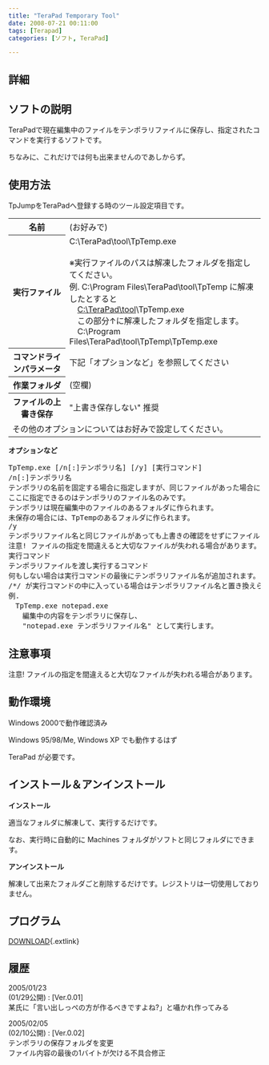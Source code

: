 ```yaml
---
title: "TeraPad Temporary Tool"
date: 2008-07-21 00:11:00
tags: [Terapad]
categories: [ソフト, TeraPad]

---
```


## 詳細

## ソフトの説明

TeraPadで現在編集中のファイルをテンポラリファイルに保存し、指定されたコマンドを実行するソフトです。
	  
ちなみに、これだけでは何も出来ませんのであしからず。 

## 使用方法

TpJumpをTeraPadへ登録する時のツール設定項目です。 

<table summary="設定項目"><tr>
<th>
名前
</th>
<td>
(お好みで)
</td>
</tr>
<tr>
<th>
実行ファイル
</th>
<td>
C:\TeraPad\tool\TpTemp.exe<br /><br /> ※実行ファイルのパスは解凍したフォルダを指定してください。<br /> 例. C:\Program Files\TeraPad\tool\TpTemp に解凍したとすると<br /> 　<span style="text-decoration: underline">C:\TeraPad\tool</span>\TpTemp.exe<br /> 　この部分↑に解凍したフォルダを指定します。<br /> 　C:\Program Files\TeraPad\tool\TpTemp\TpTemp.exe<br />
</td>
</tr>
<tr>
<th>
コマンドラインパラメータ
</th>
<td>
下記「オプションなど」を参照してください
</td>
</tr>
<tr>
<th>
作業フォルダ
</th>
<td>
(空欄)
</td>
</tr>
<tr>
<th>
ファイルの上書き保存
</th>
<td>
"上書き保存しない" 推奨
</td>
</tr>
<tr>
<td colspan="2">
その他のオプションについてはお好みで設定してください。
</td>
</tr>
</table>

**オプションなど**
  


<pre>TpTemp.exe [/n[:]テンポラリ名] [/y] [実行コマンド]
/n[:]テンポラリ名
テンポラリの名前を固定する場合に指定しますが、同じファイルがあった場合には実行できません。
ここに指定できるのはテンポラリのファイル名のみです。
テンポラリは現在編集中のファイルのあるフォルダに作られます。
未保存の場合には、TpTempのあるフォルダに作られます。
/y
テンポラリファイル名と同じファイルがあっても上書きの確認をせずにファイルを作ります。
<span>注意! ファイルの指定を間違えると大切なファイルが失われる場合があります。</span>
実行コマンド
テンポラリファイルを渡し実行するコマンド
何もしない場合は実行コマンドの最後にテンポラリファイル名が追加されます。
/*/ が実行コマンドの中に入っている場合はテンポラリファイル名と置き換えられます。
例.
　TpTemp.exe notepad.exe
　　編集中の内容をテンポラリに保存し、
　　"notepad.exe テンポラリファイル名" として実行します。
</pre>

## 注意事項

<span>注意! ファイルの指定を間違えると大切なファイルが失われる場合があります。
</span> 

## 動作環境

Windows 2000で動作確認済み
	  
Windows 95/98/Me, Windows XP でも動作するはず
	  
TeraPad が必要です。 

## インストール＆アンインストール

**インストール**
	  
適当なフォルダに解凍して、実行するだけです。
	  
なお、実行時に自動的に Machines フォルダがソフトと同じフォルダにできます。 

**アンインストール**
	  
解凍して出来たフォルダごと削除するだけです。レジストリは一切使用しておりません。 

## プログラム

[DOWNLOAD][1]{.extlink}
  


 [1]: http://www.vector.co.jp/soft/win95/writing/se356123.html "tptemp002.lzh"

## 履歴

2005/01/23<br />(01/29公開)
: [Ver.0.01]<br />某氏に「言い出しっぺの方が作るべきですよね?」と囁かれ作ってみる

2005/02/05<br />(02/10公開)
: [Ver.0.02]<br />テンポラリの保存フォルダを変更<br />ファイル内容の最後の1バイトが欠ける不具合修正
